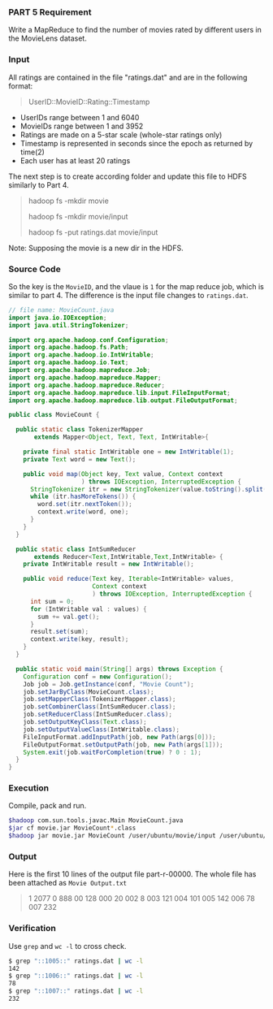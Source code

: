 ### PART 5  Requirement

Write a MapReduce to find the number of movies rated by different users in the MovieLens dataset.


### Input

All ratings are contained in the file "ratings.dat" and are in the following format:

> UserID::MovieID::Rating::Timestamp

- UserIDs range between 1 and 6040
- MovieIDs range between 1 and 3952
- Ratings are made on a 5-star scale (whole-star ratings only)
- Timestamp is represented in seconds since the epoch as returned by time(2)
- Each user has at least 20 ratings

The next step is to create according folder and update this file to HDFS similarly to Part 4.

>hadoop fs -mkdir movie
>
>hadoop fs -mkdir movie/input
>
>hadoop fs -put ratings.dat movie/input

Note: Supposing the movie is a new dir in the HDFS.

### Source Code

So the key is the `MovieID`, and the vlaue is `1` for the map reduce job, which is similar to part 4. The difference is the input file changes to `ratings.dat`.

```java
// file name: MovieCount.java
import java.io.IOException;
import java.util.StringTokenizer;

import org.apache.hadoop.conf.Configuration;
import org.apache.hadoop.fs.Path;
import org.apache.hadoop.io.IntWritable;
import org.apache.hadoop.io.Text;
import org.apache.hadoop.mapreduce.Job;
import org.apache.hadoop.mapreduce.Mapper;
import org.apache.hadoop.mapreduce.Reducer;
import org.apache.hadoop.mapreduce.lib.input.FileInputFormat;
import org.apache.hadoop.mapreduce.lib.output.FileOutputFormat;

public class MovieCount {

  public static class TokenizerMapper
       extends Mapper<Object, Text, Text, IntWritable>{

    private final static IntWritable one = new IntWritable(1);
    private Text word = new Text();

    public void map(Object key, Text value, Context context
                    ) throws IOException, InterruptedException {
      StringTokenizer itr = new StringTokenizer(value.toString().split("::")[1]); //split
      while (itr.hasMoreTokens()) {
        word.set(itr.nextToken());
        context.write(word, one);
      }
    }
  }

  public static class IntSumReducer
       extends Reducer<Text,IntWritable,Text,IntWritable> {
    private IntWritable result = new IntWritable();

    public void reduce(Text key, Iterable<IntWritable> values,
                       Context context
                       ) throws IOException, InterruptedException {
      int sum = 0;
      for (IntWritable val : values) {
        sum += val.get();
      }
      result.set(sum);
      context.write(key, result);
    }
  }

  public static void main(String[] args) throws Exception {
    Configuration conf = new Configuration();
    Job job = Job.getInstance(conf, "Movie Count");
    job.setJarByClass(MovieCount.class);
    job.setMapperClass(TokenizerMapper.class);
    job.setCombinerClass(IntSumReducer.class);
    job.setReducerClass(IntSumReducer.class);
    job.setOutputKeyClass(Text.class);
    job.setOutputValueClass(IntWritable.class);
    FileInputFormat.addInputPath(job, new Path(args[0]));
    FileOutputFormat.setOutputPath(job, new Path(args[1]));
    System.exit(job.waitForCompletion(true) ? 0 : 1);
  }
}
```

### Execution

Compile, pack and run.

```bash
$hadoop com.sun.tools.javac.Main MovieCount.java
$jar cf movie.jar MovieCount*.class
$hadoop jar movie.jar MovieCount /user/ubuntu/movie/input /user/ubuntu/movie/output
```

### Output

Here is the first 10 lines of the output file part-r-00000. The whole file has been attached as `Movie Output.txt`

>1	2077
	0	888
	00	128
	000	20
	002	8
	003	121
	004	101
	005	142
	006	78
	007	232

### Verification

Use `grep` and `wc -l` to cross check.

```bash
$ grep "::1005::" ratings.dat | wc -l
142
$ grep "::1006::" ratings.dat | wc -l
78
$ grep "::1007::" ratings.dat | wc -l
232
```



